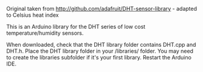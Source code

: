 Original taken from http://github.com/adafruit/DHT-sensor-library - adapted to Celsius heat index

This is an Arduino library for the DHT series of low cost temperature/humidity sensors. 

When downloaded, check that the DHT library folder contains DHT.cpp and DHT.h. Place the DHT library folder in your <arduinosketchfolder>/libraries/ folder. You may need to create the libraries subfolder if it's your first library. Restart the Arduino IDE.